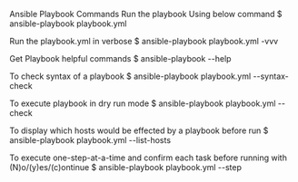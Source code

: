 Ansible Playbook Commands
Run the playbook Using below command
$ ansible-playbook playbook.yml

Run the playbook.yml in verbose
$ ansible-playbook playbook.yml -vvv

Get Playbook helpful commands
$ ansible-playbook --help

To check syntax of a playbook
$ ansible-playbook playbook.yml --syntax-check

To execute playbook in dry run mode
$ ansible-playbook playbook.yml --check

To display which hosts would be effected by a playbook before run
$ ansible-playbook playbook.yml --list-hosts

To execute one-step-at-a-time and confirm each task before running with (N)o/(y)es/(c)ontinue
$ ansible-playbook playbook.yml --step
